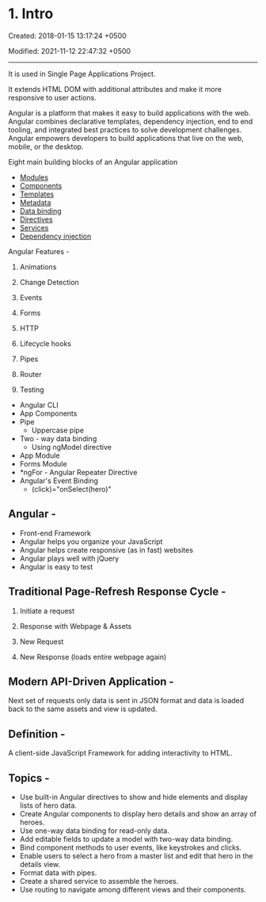 # 1. Intro

Created: 2018-01-15 13:17:24 +0500

Modified: 2021-11-12 22:47:32 +0500

---

It is used in Single Page Applications Project.

It extends HTML DOM with additional attributes and make it more responsive to user actions.

Angular is a platform that makes it easy to build applications with the web. Angular combines declarative templates, dependency injection, end to end tooling, and integrated best practices to solve development challenges. Angular empowers developers to build applications that live on the web, mobile, or the desktop.

Eight main building blocks of an Angular application
-   [Modules](https://angular.io/guide/architecture#modules)
-   [Components](https://angular.io/guide/architecture#components)
-   [Templates](https://angular.io/guide/architecture#templates)
-   [Metadata](https://angular.io/guide/architecture#metadata)
-   [Data binding](https://angular.io/guide/architecture#data-binding)
-   [Directives](https://angular.io/guide/architecture#directives)
-   [Services](https://angular.io/guide/architecture#services)
-   [Dependency injection](https://angular.io/guide/architecture#dependency-injection)

Angular Features -

1.  Animations

2.  Change Detection

3.  Events

4.  Forms

5.  HTTP

6.  Lifecycle hooks

7.  Pipes

8.  Router

9.  Testing


-   Angular CLI
-   App Components
-   Pipe
    -   Uppercase pipe
-   Two - way data binding
    -   Using ngModel directive
-   App Module
-   Forms Module
-   *ngFor - Angular Repeater Directive
-   Angular's Event Binding
    -   (click)="onSelect(hero)"

## Angular -
-   Front-end Framework
-   Angular helps you organize your JavaScript
-   Angular helps create responsive (as in fast) websites
-   Angular plays well with jQuery
-   Angular is easy to test

## Traditional Page-Refresh Response Cycle -

1.  Initiate a request

2.  Response with Webpage & Assets

3.  New Request

4.  New Response (loads entire webpage again)

## Modern API-Driven Application -

Next set of requests only data is sent in JSON format and data is loaded back to the same assets and view is updated.

## Definition -

A client-side JavaScript Framework for adding interactivity to HTML.



## Topics -
-   Use built-in Angular directives to show and hide elements and display lists of hero data.
-   Create Angular components to display hero details and show an array of heroes.
-   Use one-way data binding for read-only data.
-   Add editable fields to update a model with two-way data binding.
-   Bind component methods to user events, like keystrokes and clicks.
-   Enable users to select a hero from a master list and edit that hero in the details view.
-   Format data with pipes.
-   Create a shared service to assemble the heroes.
-   Use routing to navigate among different views and their components.

